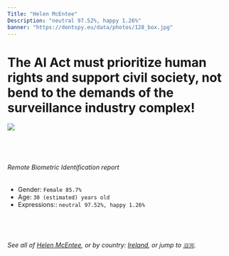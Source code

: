 ```yaml
---
Title: "Helen McEntee"
Description: "neutral 97.52%, happy 1.26%"
banner: "https://dontspy.eu/data/photos/128_box.jpg"
---
```


# The AI Act must prioritize human rights and support civil society, not bend to the demands of the surveillance industry complex!

<link rel="stylesheet" type="text/css" href="/css/blog.css" />

<div class="is-fake" hidden>

_This image is **clearly fake**_, yet we [continue to collect them because the AI Act negotiations](/blog/why-deepfake/) are heading in a direction that will only make people's lives more complicated. For a more in-depth explanation, read: [Double threat: why losing the battle against Face Biometrics would fuel the proliferation of deepfakes](/blog/the-dual-threat-how-losing-the-biometric-battle-fuels-deepfake-proliferation/).


</div>

<!-- <img src="https://dontspy.eu/data/photos/54_box.jpg" /> -->
<img src="https://dontspy.eu/data/photos/128_box.jpg" />

## <br>

###### Remote Biometric Identification report

* <span class="label">Gender:</span> `Female 85.7%`
* <span class="label">Age:</span> `30 (estimated) years old`
* <span class="label">Expressions::</span> `neutral 97.52%, happy 1.26%`

## <br>

###### See all of [Helen McEntee](/policymaker#Helen%20McEntee), or by country: [Ireland](/country#Ireland), or jump to [🇬🇷](/x/82).

## <br>
